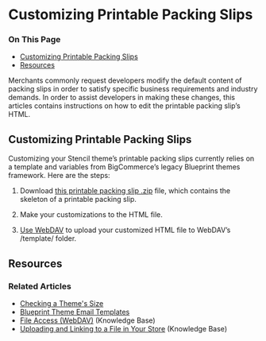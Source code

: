# Customizing Printable Packing Slips

<div class="otp" id="no-index">

### On This Page
- [Customizing Printable Packing Slips](#customizing-printable-packing-slips)
- [Resources](#resources)

</div> 

Merchants commonly request developers modify the default content of packing slips in order to satisfy specific business requirements and industry demands. In order to assist developers in making these changes, this articles contains instructions on how to edit the printable packing slip’s HTML.



## Customizing Printable Packing Slips

Customizing your Stencil theme’s printable packing slips currently relies on a template and variables from BigCommerce’s legacy Blueprint themes framework. Here are the steps:

1. Download [this printable packing slip .zip](https://storage.googleapis.com/bigcommerce-production-dev-center/template-files/packing_slip_printable.zip) file, which contains the skeleton of a printable packing slip.

2. Make your customizations to the HTML file.

3. [Use WebDAV](https://support.bigcommerce.com/articles/Public/File-Access-WebDAV/) to upload your customized HTML file to WebDAV’s /template/ folder.





## Resources

### Related Articles

* [Checking a Theme's Size]()
* [Blueprint Theme Email Templates](https://developer.bigcommerce.com/legacy/blueprint-themes/blueprint-email-templates)
* [File Access (WebDAV)](https://support.bigcommerce.com/articles/Public/File-Access-WebDAV/) (Knowledge Base)
* [Uploading and Linking to a File in Your Store](https://support.bigcommerce.com/s/article/How-do-I-add-and-link-to-a-file-in-my-store#upload-a-file) (Knowledge Base)
